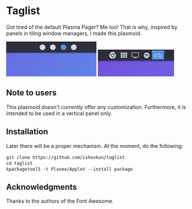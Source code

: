 # Taglist
Got tired of the default Plasma Pager? Me too! That is why, inspired by panels
in tiling window managers, I made this plasmoid.

![Screenshot](Screenshots/Screenshot.png)
![Screenshot](Screenshots/Screenshot1.png)


## Note to users
This plasmoid doesn't currently offer any customization. Furthermore, it
is intended to be used in a vertical panel only.

## Installation
Later there will be a proper mechanism.
At the moment, do the following:
```
git clone https://github.com/ishovkun/taglist
cd taglist
kpackagetool5 -t Plasma/Applet --install package
```

## Acknowledgments
Thanks to the authors of the Font Awesome.
